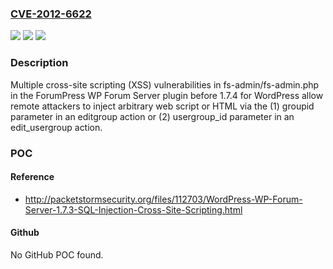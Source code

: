 ### [CVE-2012-6622](https://cve.mitre.org/cgi-bin/cvename.cgi?name=CVE-2012-6622)
![](https://img.shields.io/static/v1?label=Product&message=n%2Fa&color=blue)
![](https://img.shields.io/static/v1?label=Version&message=n%2Fa&color=blue)
![](https://img.shields.io/static/v1?label=Vulnerability&message=n%2Fa&color=brighgreen)

### Description

Multiple cross-site scripting (XSS) vulnerabilities in fs-admin/fs-admin.php in the ForumPress WP Forum Server plugin before 1.7.4 for WordPress allow remote attackers to inject arbitrary web script or HTML via the (1) groupid parameter in an editgroup action or (2) usergroup_id parameter in an edit_usergroup action.

### POC

#### Reference
- http://packetstormsecurity.org/files/112703/WordPress-WP-Forum-Server-1.7.3-SQL-Injection-Cross-Site-Scripting.html

#### Github
No GitHub POC found.

